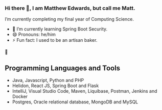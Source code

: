 ### Hi there 👋, I am Matthew Edwards, but call me Matt.

I’m currently completing my final year of Computing Science.

- 🌱 I’m currently learning Spring Boot Security.
- 😄 Pronouns: he/him
- ⚡ Fun fact: I used to be an artisan baker.

🧰
## Programming Languages and Tools
- Java, Javascript, Python and PHP
- Helidon, React JS, Spring Boot and Flask
- IntelliJ, Visual Studio Code,  Maven, Liquibase, Postman, Jenkins and Docker
- Postgres, Oracle relational database, MongoDB and MySQL





